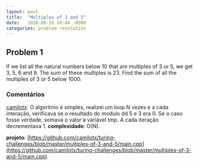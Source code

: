 ```yaml
---
layout: post
title:  "Multiples of 3 and 5"
date:   2018-06-16 10:44 -0300
categories: problem resolution
---
```

## Problem 1

If we list all the natural numbers below 10 that are multiples of 3 or 5, we get 3, 5, 6 and 9. The sum of these multiples is 23.
Find the sum of all the multiples of 3 or 5 below 1000.


### Comentários

[camilotx](https://github.com/camilotx): O algoritmo é simples, realizei um loop N vezes e a cada interação, verificava se o resultado do modulo dd 5 e 3 era 0.  Se o caso fosse verdade, somava o valor à variável tmp. A cada iteração decrementava 1.
**complexidade**: O(N).

**projeto**: [https://github.com/camilotx/turing-challenges/blob/master/multiples-of-3-and-5/main.cpp](https://github.com/camilotx/turing-challenges/blob/master/multiples-of-3-and-5/main.cpp)

